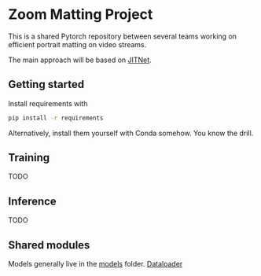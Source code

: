 # Zoom Matting Project

This is a shared Pytorch repository between several teams working on efficient
portrait matting on video streams.

The main approach will be based on [JITNet](https://arxiv.org/pdf/1812.02699.pdf).

## Getting started

Install requirements with

```bash
pip install -r requirements
```

Alternatively, install them yourself with Conda somehow. You know the drill.

## Training

TODO

## Inference

TODO


## Shared modules

Models generally live in the [models](./models) folder.
[Dataloader](./data_loader.py)

